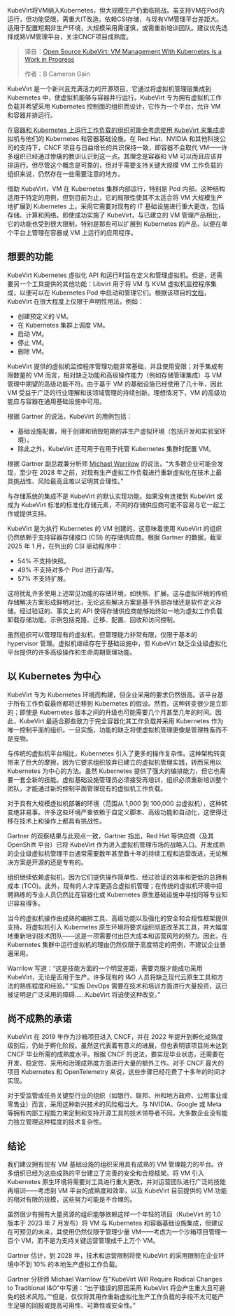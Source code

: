 <!--
title: 开源KubeVirt：使用Kubernetes进行VM管理仍在进行中
cover: https://cdn.thenewstack.io/media/2025/05/83e0f057-ibrahim-yusuf-vwjtyrfe_rw-unsplash-scaled.jpg
summary: KubeVirt将VM纳入Kubernetes，但大规模生产仍面临挑战。虽支持VM在Pod内运行，但功能受限，需重大IT改造。依赖CSI存储，与现有VM管理平台差距大。适用于配置短期非生产环境，大规模采用需谨慎，或需重新培训团队。建议优先选择成熟VM管理平台，关注CNCF项目成熟度。
-->

KubeVirt将VM纳入Kubernetes，但大规模生产仍面临挑战。虽支持VM在Pod内运行，但功能受限，需重大IT改造。依赖CSI存储，与现有VM管理平台差距大。适用于配置短期非生产环境，大规模采用需谨慎，或需重新培训团队。建议优先选择成熟VM管理平台，关注CNCF项目成熟度。

> 译自：[Open Source KubeVirt: VM Management With Kubernetes Is a Work in Progress](https://thenewstack.io/open-source-kubevirt-vm-management-with-kubernetes-is-a-work-in-progress/)
> 
> 作者：B Cameron Gain

KubeVirt 是一个新兴且充满活力的开源项目，它通过将虚拟机管理层集成到 Kubernetes 中，使虚拟机能够与容器并行运行。KubeVirt 专为拥有虚拟机工作负载并希望采用 Kubernetes 控制面的组织而设计，它作为一个平台，允许 VM 和容器并排运行。

在[容器和 Kubernetes 上运行工作负载的组织可能会考虑使用 KubeVirt 来集成](https://thenewstack.io/the-impact-of-containerization-on-apm-strategies/)虚拟机与他们的 Kubernetes 和容器基础设施。在 Red Hat、NVIDIA 和其他科技公司的支持下，CNCF 项目与日益增长的共识保持一致，即容器不会取代 VM——许多组织已经通过惨痛的教训认识到这一点。其理念是容器和 VM 可以而且应该并排运行。但尽管这个概念是可靠的，但对于需要支持关键大规模 VM 工作负载的组织来说，仍然存在一些需要注意的地方。

借助 KubeVirt，VM 在 Kubernetes 集群内部运行，特别是 Pod 内部。这种结构适用于特定的用例，但到目前为止，它的局限性使其不太适合将 VM 大规模生产地扩展到 Kubernetes 上。采用它需要对现有的 IT 基础设施进行重大更改，包括存储、计算和网络。即使成功实施了 KubeVirt，与已建立的 VM 管理产品相比，它的功能也受到很大限制，特别是那些可以扩展到 Kubernetes 的产品，以便在单个平台上管理在容器或 VM 上运行的应用程序。

## 想要的功能

KubeVirt Kubernetes 虚拟化 API 和运行时旨在定义和管理虚拟机。但是，还需要另一个工具提供的其他功能：Libvirt 用于将 VM 与 KVM 虚拟机监控程序集成，以便可以在 Kubernetes Pod 中启动和管理它们。根据该项目的[文档](https://github.com/kubevirt/kubevirt?tab=readme-ov-file)，KubeVirt 在很大程度上仅限于声明性用法，例如：

- 创建预定义的 VM。
- 在 Kubernetes 集群上调度 VM。
- 启动 VM。
- 停止 VM。
- 删除 VM。

KubeVirt 提供的虚拟机监控程序管理功能非常基础，并且使用受限；对于集成有限数量的 VM 而言，相对缺乏功能和高级操作能力（例如存储管理集成）与 VM 管理中期望的高级功能不符。由于基于 VM 的基础设施已经使用了几十年，因此 VM 受益于广泛的行业理解和该领域管理的持续创新。理想情况下，VM 的高级功能应与容器在通用基础设施中可用。

根据 Gartner 的说法，KubeVirt 的用例包括：

- 基础设施配置，用于创建和销毁短期的非生产虚拟环境（包括开发和实验室环境）。
- 除此之外，KubeVirt 还可用于在用于托管 Kubernetes 集群时配置 VM。

根据 Gartner 副总裁兼分析师 [Michael Warrilow](https://www.gartner.com/en/experts/michael-warrilow) 的说法，“大多数企业可能会发现，至少在 2028 年之前，对现有生产虚拟工作负载进行重新虚拟化在技术上最具挑战性、风险最高且难以证明其合理性。”

与存储系统的集成不是 KubeVirt 的默认实现功能。如果没有连接到 KubeVirt 或成为 KubeVirt 标准的标准化存储元素，不同的存储供应商可能不容易与它一起工作或提供支持。

KubeVirt 是为执行 Kubernetes 的 VM 创建的，这意味着使用 KubeVirt 的组织仍然依赖于支持容器存储接口 (CSI) 的存储供应商。根据 Gartner 的数据，截至 2025 年 1 月，在列出的 CSI 驱动程序中：

- 54% 不支持快照。
- 49% 不支持对多个 Pod 进行读/写。
- 57% 不支持扩展。

这将扰乱许多使用上述常见功能的存储环境，如快照、扩展。这与虚拟环境的传统存储解决方案形成鲜明对比，无论这些解决方案是基于外部存储还是软件定义存储。经过验证的、事实上的 API 使得存储供应商能够始终如一地为虚拟工作负载卸载存储功能。示例包括克隆、迁移、配置、回收和访问控制。

虽然组织可以管理现有的虚拟机，但管理能力非常有限，仅限于基本的 hypervisor 管理。虚拟机继续存在于基础设施中，但 KubeVirt 缺乏企业级虚拟化平台提供的许多高级操作和生命周期管理功能。

## 以 Kubernetes 为中心

KubeVirt 专为 Kubernetes 环境而构建，但企业采用的要求仍然很高。该平台基于所有工作负载最终都将迁移到 Kubernetes 的假设。然而，这种转变很少是立即的；即使是 Kubernetes 版本之间的升级也可能需要几个月甚至几年的时间。因此，KubeVirt 最适合那些致力于完全容器化其工作负载并采用 Kubernetes 作为唯一控制平面的组织。一旦实施，功能的缺乏将使虚拟机管理更像是管理牲畜而不是宠物。

与传统的虚拟机平台相比，Kubernetes 引入了更多的操作复杂性。这种架构转变带来了巨大的摩擦，因为它要求组织放弃已建立的虚拟机管理实践，转而采用以 Kubernetes 为中心的方法。虽然 Kubernetes 提供了强大的编排能力，但它也需要一套全新的技能。虚拟基础设施管理员必须接受再培训，组织必须重新培训整个团队，才能通过新的控制平面管理现有的虚拟机工作负载。

对于具有大规模虚拟机部署的环境（范围从 1,000 到 100,000 台虚拟机），这种转变绝非易事。许多这些环境严重依赖于自定义脚本、高级功能和自动化，这使得迁移在技术上和操作上都具有挑战性。

Gartner 的观察结果与此观点一致，Gartner 指出，Red Hat 等供应商（及其 OpenShift 平台）已将 KubeVirt 作为进入虚拟机管理市场的战略入口。开发成熟的企业级虚拟机管理平台通常需要数年甚至数十年的持续工程和运营改进，无论解决方案是开源的还是专有的。

组织继续依赖虚拟机，因为它们提供操作简单性、经过验证的效率和更低的总拥有成本 (TCO)。此外，现有的人才库更适合虚拟机管理；在传统的虚拟机环境中招聘熟练的专业人员仍然比在容器化或 Kubernetes 原生基础设施中寻找同等专业知识容易得多。

当今的虚拟机操作由成熟的编排工具、高级功能以及强化的安全和合规性框架提供支持。将虚拟机引入 Kubernetes 原生环境将要求组织彻底改革其工具，并大幅度地重新培训技术团队——这是一项需要付出巨大成本和运营风险的努力。因此，在 Kubernetes 集群中运行虚拟机的理由仍然仅限于高度特定的用例，不建议企业普遍采用。

Warrilow 写道：“这是技能方面的一个明显差距，需要克服才能成功采用 KubeVirt，无论是否用于生产。许多现有的 I&O 人员将缺乏现代云原生工具和方法的熟练程度和经验。” “实施 DevOps 需要在技术和培训方面进行大量投资，这已被证明是广泛采用的障碍……KubeVirt 将迫使这种改变。”

## 尚不成熟的承诺

KubeVirt 在 2019 年作为沙箱项目进入 CNCF，并在 2022 年提升到孵化成熟度级别后，仍处于孵化阶段。虽然这代表着有意义的进展，但也表明该项目尚未达到 CNCF 毕业所需的成熟度水平。根据 CNCF 的说法，要实现毕业状态，还需要在开发、稳定性、采用和治理成熟度方面进行大量的额外工作。对于 CNCF 最大的项目 Kubernetes 和 OpenTelemetry 来说，这些步骤已经花费了十多年的时间才实现。

对于受监管或任务关键型行业的组织（如银行、联邦、州和地方政府、公用事业或零售业）而言，采用这种新兴技术的风险相当大。与 NVIDIA、Google 或 Meta 等拥有内部工程能力来定制和支持开源工具的技术领导者不同，大多数企业没有能力独立管理这种程度的技术复杂性。

## 结论

我们建议拥有现有 VM 基础设施的组织采用具有成熟的 VM 管理能力的平台。许多组织已经为这些成熟的平台建立了完善的安全和合规框架。将 VM 引入 Kubernetes 原生环境将需要对工具进行重大更改，并对运营团队进行广泛的技能再培训——考虑到 VM 平台的成熟度和效率，以及 KubeVirt 目前提供的 VM 功能的相对有限的规模，这些努力可能是不合理的。

虽然很少有拥有大量资源的组织能够依赖这样一个年轻的项目（KubeVirt 的 1.0 版本于 2023 年 7 月发布）将 VM 与 Kubernetes 和容器基础设施集成，但建议在可预见的未来，其使用仍然仅限于管理少量 VM——考虑为一个沙箱项目管理一百个 VM，而不是为支持关键运营管理成千上万个 VM。

Gartner 估计，到 2028 年，技术和运营限制将使 KubeVirt 的采用限制在企业环境中不到 10% 的本地生产虚拟工作负载。

Gartner 分析师 Michael Warrilow 在“KubeVirt Will Require Radical Changes to Traditional I&O”中写道：“出于错误的原因采用 KubeVirt 将会产生重大且可避免的技术风险。”“但是，仅仅将其用作重新虚拟化生产工作负载的手段不太可能产生足够的回报或提高可用性、可靠性或安全性。”